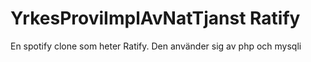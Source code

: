 # YrkesProviImplAvNatTjanst Ratify
En spotify clone som heter Ratify. Den använder sig av php och mysqli 

### 




